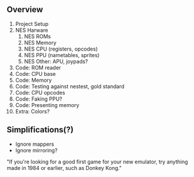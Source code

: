 ## Overview
1. Project Setup
2. NES Harware
    1. NES ROMs
    2. NES Memory
    3. NES CPU (registers, opcodes)
    4. NES PPU (nametables, sprites)
    5. NES Other: APU, joypads?
3. Code: ROM reader
4. Code: CPU base
6. Code: Memory
5. Code: Testing against nestest, gold standard
7. Code: CPU opcodes
8. Code: Faking PPU?
9. Code: Presenting memory
10. Extra: Colors?


## Simplifications(?)
- Ignore mappers
- Ignore mirroring?

"If you're looking for a good first game for your new emulator, try anything made in 1984 or earlier, such as Donkey Kong."
